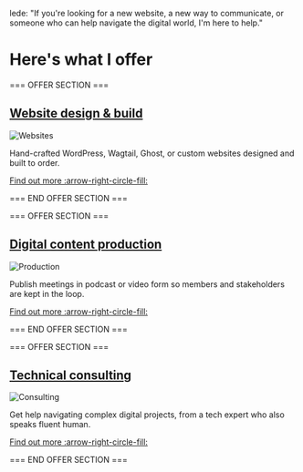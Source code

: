 lede: "If you're looking for a new website, a new way to communicate, or someone who can help navigate the digital world, I'm here to help."

# Here's what I offer

=== OFFER SECTION ===

## [Website design & build](/websites/)

![Websites](img/services-websites.jpg)

Hand-crafted WordPress, Wagtail, Ghost, or custom websites designed and built to order.

[Find out more :arrow-right-circle-fill:](/websites/)

=== END OFFER SECTION ===

=== OFFER SECTION ===

## [Digital content production](/production/)

![Production](img/services-production.jpg)

Publish meetings in podcast or video form so members and stakeholders are kept in the loop.

[Find out more :arrow-right-circle-fill:](/production/)

=== END OFFER SECTION ===

=== OFFER SECTION ===

## [Technical consulting](/consulting/)

![Consulting](img/services-consulting.jpg)

Get help navigating complex digital projects, from a tech expert who also speaks fluent human.

[Find out more :arrow-right-circle-fill:](/consulting/)

=== END OFFER SECTION ===
